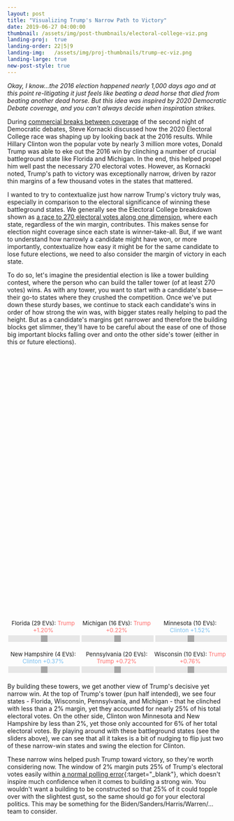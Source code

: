 ```yaml
---
layout: post
title: "Visualizing Trump's Narrow Path to Victory"
date: 2019-06-27 04:00:00
thumbnail: /assets/img/post-thumbnails/electoral-college-viz.png
landing-proj:  true
landing-order: 22|5|9
landing-img:   /assets/img/proj-thumbnails/trump-ec-viz.png
landing-large: true
new-post-style: true
---
```


*Okay, I know...the 2016 election happened nearly 1,000 days ago and at this point re-litigating it just feels like beating a dead horse that died from beating another dead horse. But this idea was inspired by 2020 Democratic Debate coverage, and you can't always decide when inspiration strikes.*

During [commercial breaks between coverage](https://www.youtube.com/watch?v=cX7hni-zGD8&t=1192) of the second night of Democratic debates, Steve Kornacki discussed how the 2020 Electoral College race was shaping up by looking back at the 2016 results. While Hillary Clinton won the popular vote by nearly 3 million more votes, Donald Trump was able to eke out the 2016 win by clinching a number of crucial battleground state like Florida and Michigan. In the end, this helped propel him well past the necessary 270 electoral votes. However, as Kornacki noted, Trump's path to victory was exceptionally narrow, driven by razor thin margins of a few thousand votes in the states that mattered.

I wanted to try to contextualize just how narrow Trump's victory truly was, especially in comparison to the electoral significance of winning these battleground states. We generally see the Electoral College breakdown shown as [a race to 270 electoral votes along one dimension](https://www.politico.com/2016-election/results/map/president/), where each state, regardless of the win margin, contributes. This makes sense for election night coverage since each state is winner-take-all. But, if we want to understand how narrowly a candidate might have won, or more importantly, contextualize how easy it might be for the same candidate to lose future elections, we need to also consider the margin of victory in each state.

To do so, let's imagine the presidential election is like a tower building contest, where the person who can build the taller tower (of at least 270 votes) wins. As with any tower, you want to start with a candidate's base—their go-to states where they crushed the competition. Once we've put down these sturdy bases, we continue to stack each candidate's wins in order of how strong the win was, with bigger states really helping to pad the height. But as a candidate's margins get narrower and therefore the building blocks get slimmer, they'll have to be careful about the ease of one of those big important blocks falling over and onto the other side's tower (either in this or future elections).

<div id="d3-2016-electoral-college-paths-container">
    <svg id="d3-2016-electoral-college-paths">
    </svg>
    <div id="d3-2016-electoral-college-paths-controls">
        <div class="slider-container">
            <p>Florida (29 EVs): <span class="slider-margin-text trump" id="FL">Trump +1.20%</span></p>
            <input type="range" min="-320" max="80" value="-120" step="10" class="slider" id="FL">
        </div>
        <div class="slider-container">
            <p>Michigan (16 EVs): <span class="slider-margin-text trump" id="MI">Trump +0.22%</span></p>
            <input type="range" min="-222" max="178" value="-22" step="10" class="slider" id="MI">
        </div>
        <div class="slider-container">
            <p>Minnesota (10 EVs): <span class="slider-margin-text clinton" id="MN">Clinton +1.52%</span></p>
            <input type="range" min="-48" max="352" value="152" step="10" class="slider" id="MN">
        </div>
        <div class="slider-container">
            <p>New Hampshire (4 EVs): <span class="slider-margin-text clinton" id="NH">Clinton +0.37%</span></p>
            <input type="range" min="-163" max="237" value="37" step="10" class="slider" id="NH">
        </div>
        <div class="slider-container">
            <p>Pennsylvania (20 EVs): <span class="slider-margin-text trump" id="PA">Trump +0.72%</span></p>
            <input type="range" min="-272" max="128" value="-72" step="10" class="slider" id="PA">
        </div>
        <div class="slider-container">
            <p>Wisconsin (10 EVs): <span class="slider-margin-text trump" id="WI">Trump +0.76%</span></p>
            <input type="range" min="-276" max="124" value="-76" step="10" class="slider" id="WI">
        </div>
    </div>
</div>

By building these towers, we get another view of Trump's decisive yet narrow win. At the top of Trump's tower (pun half intended), we see four states - Florida, Wisconsin, Pennsylvania, and Michigan - that he clinched with less than a 2% margin, yet they accounted for nearly 25% of his total electoral votes. On the other side, Clinton won Minnesota and New Hampshire by less than 2%, yet those only accounted for 6% of her total electoral votes. By playing around with these battleground states (see the sliders above), we can see that all it takes is a bit of nudging to flip just two of these narrow-win states and swing the election for Clinton.

These narrow wins helped push Trump toward victory, so they're worth considering now. The window of 2% margin puts 25% of Trump's electoral votes easily within [a normal polling error](https://fivethirtyeight.com/features/trump-is-just-a-normal-polling-error-behind-clinton/){:target="_blank"}, which doesn't inspire much confidence when it comes to building a strong win. You wouldn't want a building to be constructed so that 25% of it could topple over with the slightest gust, so the same should go for your electoral politics. This may be something for the Biden/Sanders/Harris/Warren/... team to consider.

<style>
#d3-2016-electoral-college-paths-container {
    margin-bottom: 15px;
}

.slider-container {
    width: calc(33% - 2px);
    margin-bottom: 5px;
    display: inline-block;
}

.slider-container p {
    font-size: 13px;
    text-align: center;
    margin-bottom: 2px;
}

.slider-margin-text.trump {
    color: #ff6e6c;
}

.slider-margin-text.clinton {
    color: #77bdee;
}

.slider {
  -webkit-appearance: none;
  width: 100%;
  height: 15px;
  background: #dedede;
  outline: none;
  opacity: 0.7;
  -webkit-transition: .2s;
  transition: opacity .2s;
}

.slider:hover {
  opacity: 1;
}

.slider::-webkit-slider-thumb {
  -webkit-appearance: none;
  appearance: none;
  width: 15px;
  height: 15px;
  background: gray;
  cursor: pointer;
}

.slider::-moz-range-thumb {
  width: 15px;
  height: 15px;
  background: gray;
  cursor: pointer;
}

#d3-2016-electoral-college-paths {
    width: 100%;
    height: 600px;
}

rect.trump {
    fill: #ff6e6c;
    cursor: pointer;
}

rect.clinton {
    fill: #77bdee;
    cursor: pointer;
}

.ecvotes-cumu-text {
    font-size: 25px;
    fill: black;
}

.ecvotes-cumu-text#trump {
    fill: #ff6e6c;
}

.ecvotes-cumu-text#clinton {
    text-anchor: end;
    fill: #77bdee;
}

#x-axis-trump text, #x-axis-clinton text {
    text-anchor: middle;
    fill: black;
}

#y-axis .tick text {
    text-anchor: middle;
}

#y-axis .tick rect {
    fill: white;
}

#line270 {
    stroke-width: 1;
    stroke: gray;
}

#line270-caption {
    font-size: 12px;
    fill: gray;
}

@media (max-width: 400px) {
    .ecvotes-cumu-text {
        font-size: 18px;
    }
}
</style>

<script>

/*********************/
/*** INIT VARIABLE ***/
/*********************/

var ec_paths_svg = d3.select("#d3-2016-electoral-college-paths");

var margin = {top: 5, right: 10, bottom: 45, left: 10, middle: 50},
    width  = $("#d3-2016-electoral-college-paths").width() -  margin.left - margin.right,
    height = $("#d3-2016-electoral-college-paths").height() - margin.top - margin.bottom,
    is_mobile = (width >= 470 ? false : true);

// set domains: x = possible vote margins, y = possible EC votes
var x = d3.scaleLinear().domain([0, 0.5]).range([0, (width - margin.middle) / 2]),
    y = d3.scaleLinear().domain([0, 320]).range([height, 0]);

// create empty list to store data
var data = [ ];

// keep track of adjustments to 6 swing states
var swing_state_mods = {
    "FL": $(".slider#FL").val(),
    "MI": $(".slider#MI").val(),
    "MN": $(".slider#MN").val(),
    "NH": $(".slider#NH").val(),
    "PA": $(".slider#PA").val(),
    "WI": $(".slider#WI").val(),
}

/********************************/
/*** DECLARE HELPER FUNCTIONS ***/
/********************************/

// update values for swing states depending on user slider inputs
function update_swing_state_data(d) {
    if (["FL", "MI", "MN", "NH", "PA", "WI"].indexOf(d.state_abbrev) >= 0) {
        d.votemargin = +swing_state_mods[d.state_abbrev] / 1e4;
        if (d.votemargin < 0) {
            d.votemargin = -d.votemargin;
            d.winner = "Trump";
        } else {
            d.winner = "Clinton";
        }
    }
    return d;
}

// update swing state values and re-sort accordingly
function update_data() {

    // update swing state values
    data = data.map(d => update_swing_state_data(d));

    // sort by winner then vote margin
    data.sort((a, b) => {
        if (a.winner === b.winner) return d3.descending(a.votemargin, b.votemargin);
        else return d3.descending(a.winner, b.winner);
    });
}

function render_blocks() {
    // keep track of cumulative EC votes for each candidate,
    // will determine height to place new blocks
    let ecvotes_clinton_cumu = 0,
        ecvotes_trump_cumu = 0;

    for (let i = 0; i < data.length; i++) {
        let d = data[i];

        ec_paths_svg.append("rect")
            .classed(d.winner === "Trump" ? "trump" : "clinton", true)
            .attr("state", d.state)
            .attr("winner", d.winner)
            .attr("votemargin", d.votemargin)
            .attr("ecvotes", d.ecvotes)
            .attr("x", margin.left + (width / 2) + (d.winner === "Trump" ? -1 : 0) * x(d.votemargin) + (d.winner === "Trump" ? -1 : 1) * margin.middle / 2)
            .attr("y", margin.top + y((d.winner === "Trump" ? ecvotes_trump_cumu : ecvotes_clinton_cumu) + d.ecvotes) + 0.9)
            .attr("width", x(d.votemargin))
            .attr("height", y(y.domain()[1] - d.ecvotes) - 0.9);

        if (d.winner === "Clinton") ecvotes_clinton_cumu += d.ecvotes;
        else ecvotes_trump_cumu += d.ecvotes;
    }

    // add text to show how many electoral votes each candidate has
    ec_paths_svg.append("text")
        .classed("ecvotes-cumu-text", true)
        .attr("id", "clinton")
        .attr("x", margin.left + width)
        .attr("y", margin.top + y(270) - 30)
        .text("Clinton: " + ecvotes_clinton_cumu);

    ec_paths_svg.append("text")
        .classed("ecvotes-cumu-text", true)
        .attr("id", "trump")
        .attr("x", margin.left)
        .attr("y", margin.top + y(270) - 30)
        .text("Trump: " + ecvotes_trump_cumu);

    // add tooltips for blocks
    new jBox("Tooltip", {
        attach: "rect.trump, rect.clinton",
        content: "...",
        onOpen: function() {
            var state       = $(this.source).attr("state"),
                swing_state = ["Florida", "Michigan", "Minnesota", "New Hampshire", "Pennsylvania", "Wisconsin"].indexOf(state) >= 0,
                winner      = $(this.source).attr("winner"),
                votemargin  = d3.format(".2%")($(this.source).attr("votemargin")),
                ecvotes     = $(this.source).attr("ecvotes");

            this.setContent(`<p><b>${state}</b></p><p>${winner} won${swing_state ? "*" : ""} ${ecvotes} Electoral Votes by a margin of ${votemargin}</p>`);
        }
    });
}

function render_axes() {
    // add x-axes (one for each candidate)
    ec_paths_svg.append("g")
        .attr("id", "x-axis-clinton")
        .attr("transform", "translate(" + (margin.left + (width + margin.middle) / 2) + ", " + (margin.top + height + 2) + ")")
        .call(d3.axisBottom(x).tickValues([0.1, 0.2, 0.3, 0.4, 0.5]).tickFormat(d3.format(".0%")))
        .append("text")
        .attr("transform", "translate(" + (width / 4) + ", 30)")
        .text("Clinton winning vote margin");

    x.domain([0.5, 0]); // flip the domain to show a flipped axis for trump

    ec_paths_svg.append("g")
        .attr("id", "x-axis-trump")
        .attr("transform", "translate(" + margin.left + ", " + (margin.top + height + 2) + ")")
        .call(d3.axisBottom(x).tickValues([0.1, 0.2, 0.3, 0.4, 0.5]).tickFormat(d3.format(".0%")))
        .append("text")
        .attr("transform", "translate(" + (width / 4) + ", 30)")
        .text("Trump winning vote margin");

    x.domain([0, 0.5]); // flip domain back

    // add y-axis
    ec_paths_svg.append("g")
        .attr("id", "y-axis")
        .attr("transform", "translate(" + (margin.left + (width / 2)) + ", " + margin.top + ")")
        .call((g) => {

            // adding generic axis
            g.call(d3.axisRight(y).ticks(5))

            // removing middle line
            g.selectAll(".domain").remove();

            // adding white box for text to sit over line
            g.selectAll(".tick").append("rect").attr("x", -10).attr("y", -5).attr("width", 20).attr("height", 10);

            // extending line across middle
            g.selectAll(".tick line").attr("x1", -margin.middle * 0.4).attr("x2", margin.middle * 0.4);

            // centering tick text and moving to front of parent g
            g.selectAll(".tick text").attr("x", 0).each(function() {
                this.parentNode.appendChild(this);
            });
        });

    // add line showing 270 electoral votes
    ec_paths_svg.append("line")
        .attr("id", "line270")
        .attr("x1", margin.left)
        .attr("x2", margin.left + width)
        .attr("y1", margin.top + y(270))
        .attr("y2", margin.top + y(270))

    ec_paths_svg.append("text")
        .attr("id", "line270-caption")
        .attr("x", margin.left)
        .attr("y", margin.top + y(270) + 12)
        .text("270 electoral votes");
}

function resize() {

    // delete existing elements
    d3.selectAll("rect.trump, rect.clinton, .ecvotes-cumu-text").remove();
    d3.selectAll("#x-axis-trump, #x-axis-clinton, #y-axis").remove();
    d3.selectAll("#line270, #line270-caption").remove();
    
    // reset d3 width and x scale
    width = $("#d3-2016-electoral-college-paths").width() -  margin.left - margin.right;
    x.range([0, (width - margin.middle) / 2]);

    // re-render
    render_axes();
    render_blocks();
}

/*********************************/
/*** PARSE DATA AND INIT PLOTS ***/
/*********************************/

d3.csv("/assets/data/election2016-results.csv", (d) => {
    d.ecvotes = +(d.winner === "Trump" ? d.ecvotes_trump : d.ecvotes_clinton);
    d.votemargin = +d.votemargin;
    return d;
}, (e, d) => {
    if (e) throw e;

    // store data for later
    for (var i = 0; i < d.length; i++) data.push(d[i]);

    // update data for swing state mods and sort
    update_data();

    // render block and axes
    render_axes();
    render_blocks();
});

/*********************************/
/*** PAGE AND BUTTON LISTENERS ***/
/*********************************/

$(window).resize(() => resize());

$(".slider").change(function() {
    var id  = $(this).attr("id"),
        val = $(this).val();

    // update mod track
    swing_state_mods[id] = val;

    // update text
    $('.slider-margin-text#' + id).text((val > 0 ? "Clinton" : "Trump") + " +" + (Math.abs(val) / 100) + "%");
    $('.slider-margin-text#' + id).addClass((val > 0 ? "clinton" : "trump")).removeClass((val > 0 ? "trump" : "clinton"))

    // update data
    update_data();

    // delete blocks and re-render
    d3.selectAll("rect.trump, rect.clinton, .ecvotes-cumu-text").remove();
    render_blocks();
})

</script>

